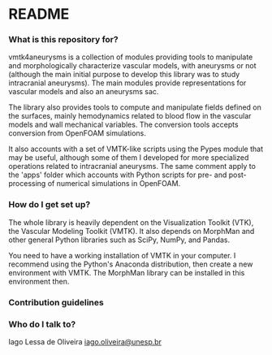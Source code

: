 # README #

### What is this repository for? ###

vmtk4aneurysms is a collection of modules providing tools to manipulate and
morphologically characterize vascular models, with aneurysms or
not (although the main initial purpose to develop this library was to study
intracranial aneurysms). The main modules provide representations for vascular
models and also an aneurysms sac.

The library also provides tools to compute and manipulate fields defined on the
surfaces, mainly hemodynamics related to blood flow in the vascular models and
wall mechanical variables.  The conversion tools accepts conversion from
OpenFOAM simulations.

It also accounts with a set of VMTK-like scripts using the Pypes module that
may be useful, although some of them I developed for more specialized
operations related to intracranial aneurysms. The same comment apply to the
'apps' folder which accounts with Python scripts for pre- and post-processing
of numerical simulations in OpenFOAM.

### How do I get set up? ###

The whole library is heavily dependent on the Visualization Toolkit (VTK), the
Vascular Modeling Toolkit (VMTK). It also depends on MorphMan and other general
Python libraries such as SciPy, NumPy, and Pandas.

You need to have a working installation of VMTK in your computer. I recommend
using the Python's Anaconda distribution, then create a new environment 
with VMTK. The MorphMan library can be installed in this environment then.

### Contribution guidelines ###

### Who do I talk to? ###

Iago Lessa de Oliveira
iago.oliveira@unesp.br
